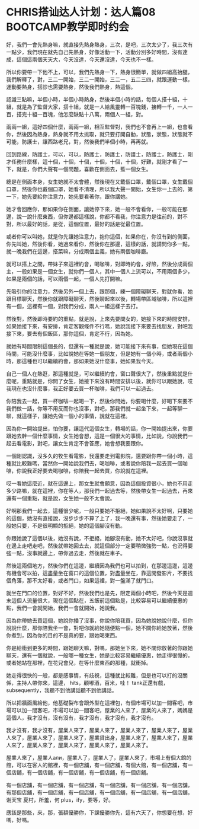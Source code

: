 # CHRIS搭讪达人计划：达人篇08 BOOTCAMP教学即时约会

好，我們一會先熱身嘛，就直接先熱身熱身，三次，是吧，三次太少了，我三次有一點少，我們現在就先自己先熱身，好像活動一下，活動分別多好時間，沒有達成，這個這兩個天天大，今天沒達，今天還沒達，今天也不一樣。

所以你要帶一下他不上，可以，我們先熱身一下，熱身很簡單，就做四組高抬腿，我們解釋了，對，三二一開始，三二一開始，三二一，五二三四，就跟運動一樣，運動要熱身，搭診也需要熱身，然後我們熱身，熱這個。

認識三點嘛，半個小時，半個小時熱身，然後半個小時的話，每個人搭十組，十組，就是為了監督大家，搭十組，就是一人給風靈轉一百塊錢，接轉一千，一人一百，搭完十組一百塊，他怎麼缺點十八萬，兩個人一組，對。

兩兩一組，這好四個什麼，兩兩一組，相互監督對，我們也不會再上一組，也會看你，然後因為熱身，熱身就不用太挑取，就只要打開自動，狀態，狀態，狀態就不可能，防護士，讓西路老兄，對，然後我們半個小時，再再就。

回到路線，防護士，可以，可以，防護士，防護士，防護士，防護士，防護士，剛才任務什麼樣，這十個，十個，十個，十個，十個，十個，好難，就剛才看了一下，就是，你們大聲有一個問題，喜歡在側面去，藍一個女生。

總是在側面本身，女生她就不太會體，然後現在又戴個口罩，戴個口罩，女生戴個口罩，然後你也戴個口罩，她看不清理，所以我大聲一開始，女生你一上去的，第一下，她先要給你注意力，她先要看著你，跟你講她。

她才會回應你，那如果你在側面，讓她停下來，她一般不會看你，一般可能在那邊，說一說什麼東西，但你邊都這樣說，你都不看我，你注意力是往前的，對不對，所以最好的話，是從，這個位置，最好的話是從最位置。

或者你可以叫她，就是你先讓她注意力，抱你這個，如果你在，你沒有到的側面，你先叫她，然後你看，她過來看你，然後你在那邊，這樣的話，就請問你多一點，就一晚我們在這邊，搭菜嘛，分成兩個主義，她有兩個咖啡廳。

就可以搭上之間，帶妹子來這裡約會，喝咖啡，對即時約會，好險，然後分成兩個主，一般如果是一個女生，就你們一個人，其中一個人上流可以，不用兩個多少，如果是兩個的話，可以兩個一起，一個人先打開嘛。

先吸引你的注意力，然後另外一個上去，跟那個，練一個障礙聊天，對就你看，她跟目標聊天，然後你就跟障礙聊天，然後聊起來以後，轉場帶區域咖啡，所以這裡有一個，這裡有一個，對我們分成，兩人一組這樣子去打。

然後對，然後即時要約的重點，就是說，上來先要問女的，她接下來的時間安排，如果她接下來，有安排，肯定客觀條件不行嗎，她說我接下來要去找朋友，對吧我接下來，要去有個飯區，那你這個，肯定不行，因為她。

就她有時間限制這個長的，但還有一種就是說，她可能接下來有事，但她現在這個時間，可能沒什麼事，比如說她在等她一個朋友，但是她有一個小時，或者兩個小時，那這種也可以繼續約會，那如果她沒什麼事，她如果我今天。

自己一個人在熱逛，那這種就是，可以繼續約會，窗口聲很大了，然後重點就是什麼呢，重點就是，你問了女生，她接下來沒有時間安排以後，就你可以跟她說，哎我現在也沒什麼事，我正好要去買一杯咖啡，我們可以一起過去。

你陪我去一起，買一杯咖啡一起喝一下，然後你問她，你要喝什麼，好喝下來要不我們做一話，你等不用反而你也沒事，對吧，那我們就一起坐下來，一起等聊一聊，就這樣子，讓她先做一個小的事情，說就在這裡。

因為你一開始提出，怕你要，讓這代這個女生，轉場的話，你一開始提出來，你要跟她去幹一個什麼事情，女生她會想，這是一個很大的事情，比如說，你說我們一起去看電影，對吧，讓女生肯定不會答應，她會想我要跟你。

一個剛認識，沒多久的牧生看電影，我還要走到電影院，還要跟你帶一個小時，這種就比較難嗎，當然你一開始說我們去，喝咖啡，或者說你陪我一起去買一個咖啡，你說我正好要去喝咖啡，你陪我一起去買，你說就在這裡。

哎一看她這麼近，就在這邊上，那女生就會願意，因為這個投資很小，她也不用走多少路嘛，就在這裡，你在等人，那我們一起過去等，然後帶女生一起過去，再來還有一個重點，就是說，女生她一般不太會說。

好啊那我們一起去，這種很少呢，一般只要她不拒絕，她如果說不太好啊，只要她的這個，她沒有直接說，沒步步步不算了上了，我一晚還有事，然後她要走了，一般她只要，不是很明顯的拒絕，她的這個腳沒有動。

你跟她說了這個以後，她沒有說，不拒絕，她腳沒有動，她不太好吧，你說沒事就在邊上走吧走吧，然後就帶她回去去，就這個部分一定要稍微強勢一點，也況得要強一點，沒事就邊上，帶你過去走，然後就在車子。

然後這兩個地方，然後你們在這邊，繼續因為我們也可以拍到，在那邊這邊，這邊有機會可以拍，這盡量坐在窗口的這個位置，對盡量坐在，靠這開發影片，不要找個角落，那不太好看，或者門口，如果這裡，對一盤滿了就門口。

就坐在門口的位置，對好不好，然後我們也是先，限定兩個小時吧，然後今天是週末這個人流量很大，現在這個點在，五飯前這個點是，比較容易可以繼續優惠的點，我們一會就開始，我們一會就開始，她說我。

因為你帶她去買這個，她說你播了沒事，你說你陪我買，因為她說她說什麼，但你說說什麼，那你陪我坐一會，對吧你就給她隨便點一個，她不關你給她放著，然後你煮到，因為你的目的不是真的要，跟她喝東西。

你是給衝到更多的時間，跟她聊天嘛，對嗎，那她坐下來，她不關你放著的你跟她聊天，還有一個就說，一般哪一種女生，她是比較容易繼續優惠，她走得很慢的，或者她站在那裡，在花兒會兒，在等什麼東西的那種，就衝掉。

她走得很快的一般，都是感事情，有歧視，這種就比較難，但是也可以打的沒關係，主持人帶你來，這邊， hits，顧嘟酒，百米，哇！ tank正還有戲， subsequently，我聽不到他講話聽不到他講話。

所以把牆面風給他，他基礎裂布會跟外型在這裡包，有個市場可以加一間客吧，市場可以加一間客吧，市場可以加一間客吧，屋業的人來了，屋業的人來了，媽媽是這個人，我才沒有，沒有沒有，我才沒有，我才沒有，我才沒有。

我才沒有，我才沒有，屋業人來了，屋業人來了，屋業人來了，屋業人來了，屋業人來了，屋業人來了，屋業人來了，屋業貸出身，屋業人來了，屋業人來了，屋業人來了，屋業人來了，屋業人來了，屋業人來了，屋業人來了。

屋業人來了，屋業人али，屋業人了，屋業人了，屋業人來了，市場上有個大館的館，可以在客人的館裡，有一個店舖，有一個店舖，有個大館，有一個店舖，有一個店舖，有一個店舖，有一個店舖，有一個店舖，有一個店舖。

有一個店舖，有一個店舖，有一個店舖，有一個店舖，有一個店舖，有一個店舖，有那個店舖，有一個店舖，有一個店舖，有一個店舖，有一個店舖，有一個店舖，谢天宝 夏村，所羞，何 plus，ify，要等，好。

應該是那些，來，那，張額優勝你，下課優勝你先，這有六天了，你想要在想，好嗎，好嗎。